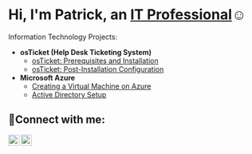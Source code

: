 <h1>Hi, I'm Patrick, an <a href="https://www.linkedin.com/in/patrick-bibbins-24428286/">IT Professional</a>☺</h1
  
<h2>Information Technology Projects:</h2>

- <b>osTicket (Help Desk Ticketing System)</b>
  - [osTicket: Prerequisites and Installation](https://github.com/Bibbinsp/osprerq/blob/main/README.md)
  - [osTicket: Post-Installation Configuration](https://github.com/Bibbinsp/ospostinstall/blob/main/README.md)
- <b>Microsoft Azure</b>
  - [Creating a Virtual Machine on Azure](https://github.com/Bibbinsp/AzureVMCreate/blob/main/README.md)
  - [Active Directory Setup](https://github.com/Bibbinsp/ActiveDirectorySetup/blob/main/README.md)

<h2>🤳Connect with me:</h2>

[<img align="left" alt="Josh | LinkedIn" width="22px" src="https://cdn.jsdelivr.net/npm/simple-icons@v3/icons/linkedin.svg" />][linkedin]
[<img align="left" alt="Josh | Instagram" width="22px" src="https://cdn.jsdelivr.net/npm/simple-icons@v3/icons/instagram.svg" />][instagram]

[instagram]: https://www.instagram.com/4ever_ona_cloud/?next=%2F
[linkedin]: https://www.linkedin.com/in/patrick-bibbins-24428286/
